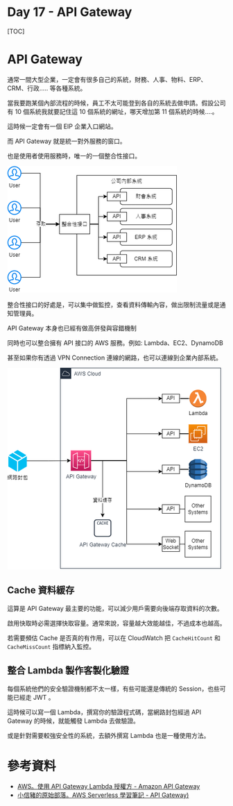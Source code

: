 # Day 17 - API Gateway



[TOC]

# API Gateway

通常一間大型企業，一定會有很多自己的系統，財務、人事、物料、ERP、CRM、行政..... 等各種系統。

當我要跑某個內部流程的時候，員工不太可能登到各自的系統去做申請。假設公司有 10 個系統我就要記住這 10 個系統的網址，哪天增加第 11 個系統的時候....。

這時候一定會有一個 EIP 企業入口網站。

而 API Gateway 就是統一對外服務的窗口。

也是使用者使用服務時，唯一的一個整合性接口。

![傳統 EIP 系統架構.drawio](https://raw.githubusercontent.com/kenhong4134/blog-for-it/main/content/posts/iThome%20%E9%90%B5%E4%BA%BA%E8%B3%BD/2022/images/傳統EIP系統架構.drawio.png)


整合性接口的好處是，可以集中做監控，查看資料傳輸內容，做出限制流量或是通知管理員。

API Gateway 本身也已經有做高併發與容錯機制

同時也可以整合擁有 API 接口的 AWS 服務。例如: Lambda、EC2、DynamoDB

甚至如果你有透過 VPN Connection 連線的網路，也可以連線到企業內部系統。

![AWS API Gateway.drawio](https://raw.githubusercontent.com/kenhong4134/blog-for-it/main/content/posts/iThome%20%E9%90%B5%E4%BA%BA%E8%B3%BD/2022/images/AWS-API-Gateway.drawio.png)



## Cache 資料緩存

這算是 API Gateway 最主要的功能，可以減少用戶需要向後端存取資料的次數。

啟用快取時必需選擇快取容量。通常來說，容量越大效能越佳，不過成本也越高。



若需要頻估 Cache 是否真的有作用，可以在 CloudWatch 把 `CacheHitCount` 和 `CacheMissCount` 指標納入監控。





## 整合 Lambda 製作客製化驗證

每個系統他們的安全驗證機制都不太一樣，有些可能還是傳統的 Session，也些可能已經走 JWT 。

這時候可以寫一個 Lambda，撰寫你的驗證程式碼，當網路封包經過 API Gateway 的時候，就能觸發 Lambda 去做驗證。

或是針對需要較強安全性的系統，去額外撰寫 Lambda 也是一種使用方法。





# 參考資料

- [AWS。使用 API Gateway Lambda 授權方 - Amazon API Gateway](https://docs.aws.amazon.com/zh_tw/apigateway/latest/developerguide/apigateway-use-lambda-authorizer.html)
- [小信豬的原始部落。AWS Serverless 學習筆記 - API Gateway)](https://godleon.github.io/blog/Serverless/AWS-Serverless_API-Gateway/)


